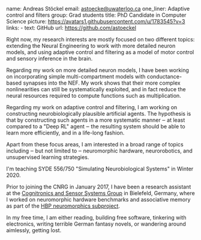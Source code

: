 name: Andreas Stöckel
email: astoecke@uwaterloo.ca
one_liner: Adaptive control and filters
group: Grad students
title: PhD Candidate in Computer Science
picture: https://avatars1.githubusercontent.com/u/1783545?v=3
links: 
    - text: GitHub
      url: https://github.com/astoeckel

Right now, my research interests are mostly focused on two different topics: extending the
Neural Engineering to work with more detailed neuron models, and using adaptive control and
filtering as a model of motor control and sensory inference in the brain.

Regarding my work on more detailed neuron models, I have been working on incorporating simple
multi-compartment models with conductance-based synapses into the NEF. My work shows that their
more complex nonlinearities can still be systematically exploited, and in fact reduce the neural
resources required to compute functions such as multiplication.

Regarding my work on adaptive control and filtering, I am working on constructing neurobiologically plausible
artificial agents. The hypothesis is that by constructing such agents in a more systematic manner ‒ at least
compared to a "Deep RL" agent ‒ the resulting system should be able to learn more efficiently, and in a
life-long fashion.

Apart from these focus areas, I am interested in a broad range of topics including ‒ but not limited to
‒ neuromorphic hardware, neurorobotics, and unsupervised learning strategies.

I'm teaching SYDE 556/750 "Simulating Neurobiological Systems" in Winter 2020.

Prior to joining the CNRG in January 2017, I have been a research assistant at the
[Cognitronics and Sensor Systems Group](http://www.ks.cit-ec.uni-bielefeld.de/) in Bielefeld,
Germany, where I worked on neuromorphic hardware benchmarks and associative memory as part of the
[HBP neuromorphics subproject](https://www.humanbrainproject.eu/en/silicon-brains/).

In my free time, I am either reading, building free software, tinkering with electronics,
writing terrible German fantasy novels, or wandering around aimlessly, getting lost.
